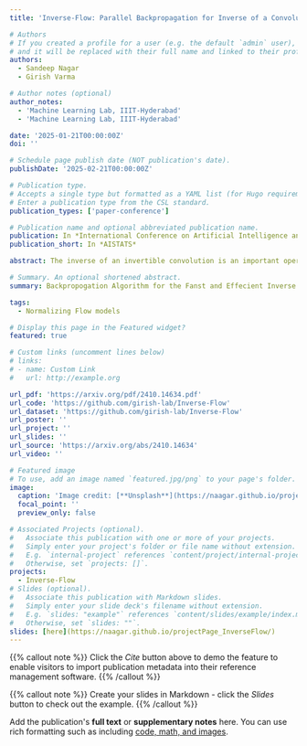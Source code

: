 ```yaml
---
title: 'Inverse-Flow: Parallel Backpropagation for Inverse of a Convolution with Application to Normalizing Flows'

# Authors
# If you created a profile for a user (e.g. the default `admin` user), write the username (folder name) here
# and it will be replaced with their full name and linked to their profile.
authors:
  - Sandeep Nagar
  - Girish Varma

# Author notes (optional)
author_notes:
  - 'Machine Learning Lab, IIIT-Hyderabad'
  - 'Machine Learning Lab, IIIT-Hyderabad'

date: '2025-01-21T00:00:00Z'
doi: ''

# Schedule page publish date (NOT publication's date).
publishDate: '2025-02-21T00:00:00Z'

# Publication type.
# Accepts a single type but formatted as a YAML list (for Hugo requirements).
# Enter a publication type from the CSL standard.
publication_types: ['paper-conference']

# Publication name and optional abbreviated publication name.
publication: In *International Conference on Artificial Intelligence and Statistics*
publication_short: In *AISTATS*

abstract: The inverse of an invertible convolution is an important operation that comes up in Normalizing Flows, Image Deblurring, etc. The naive algorithm for backpropagation of this operation using Gaussian elimination has running time O(n^3) where n is the number of pixels in the image. We give a fast parallel backpropagation algorithm with running time O(√n) for a square image and provide a GPU implementation of the same. Inverse of Convolutions are usually used in Normalizing Flows in the sampling pass, making them slow. We propose to use the Inverse of Convolutions in the forward (image to latent vector) pass of the Normalizing flow. Since the sampling pass is the inverse of the forward pass, it will use convolutions only, resulting in efficient sampling times. We use our parallel backpropagation algorithm for optimizing the inverse of convolution layer resulting in fast training times also. We implement this approach in various Normalizing Flow backbones, resulting in our Inverse- Flow models. We benchmark Inverse-Flow on standard datasets and show significantly improved sampling times with similar bits per dimension compared to previous models.

# Summary. An optional shortened abstract.
summary: Backpropogation Algorithm for the Fanst and Effecient Inverse of Convolution and Inverse-Flow model.

tags:
  - Normalizing Flow models

# Display this page in the Featured widget?
featured: true

# Custom links (uncomment lines below)
# links:
# - name: Custom Link
#   url: http://example.org

url_pdf: 'https://arxiv.org/pdf/2410.14634.pdf'
url_code: 'https://github.com/girish-lab/Inverse-Flow'
url_dataset: 'https://github.com/girish-lab/Inverse-Flow'
url_poster: ''
url_project: ''
url_slides: ''
url_source: 'https://arxiv.org/abs/2410.14634'
url_video: ''

# Featured image
# To use, add an image named `featured.jpg/png` to your page's folder.
image:
  caption: 'Image credit: [**Unsplash**](https://naagar.github.io/projectPage_InverseFlow/static/images/multiScale_if_flow.jpg)'
  focal_point: ''
  preview_only: false

# Associated Projects (optional).
#   Associate this publication with one or more of your projects.
#   Simply enter your project's folder or file name without extension.
#   E.g. `internal-project` references `content/project/internal-project/index.md`.
#   Otherwise, set `projects: []`.
projects:
  - Inverse-Flow
# Slides (optional).
#   Associate this publication with Markdown slides.
#   Simply enter your slide deck's filename without extension.
#   E.g. `slides: "example"` references `content/slides/example/index.md`.
#   Otherwise, set `slides: ""`.
slides: [here](https://naagar.github.io/projectPage_InverseFlow/)
---
```


{{% callout note %}}
Click the _Cite_ button above to demo the feature to enable visitors to import publication metadata into their reference management software.
{{% /callout %}}

{{% callout note %}}
Create your slides in Markdown - click the _Slides_ button to check out the example.
{{% /callout %}}

Add the publication's **full text** or **supplementary notes** here. You can use rich formatting such as including [code, math, and images](https://docs.hugoblox.com/content/writing-markdown-latex/).
